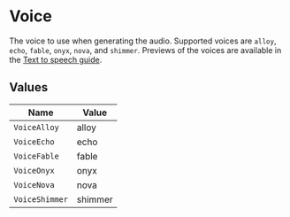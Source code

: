 # Voice

The voice to use when generating the audio. Supported voices are `alloy`, `echo`, `fable`, `onyx`, `nova`, and `shimmer`. Previews of the voices are available in the [Text to speech guide](/docs/guides/text-to-speech#voice-options).


## Values

| Name           | Value          |
| -------------- | -------------- |
| `VoiceAlloy`   | alloy          |
| `VoiceEcho`    | echo           |
| `VoiceFable`   | fable          |
| `VoiceOnyx`    | onyx           |
| `VoiceNova`    | nova           |
| `VoiceShimmer` | shimmer        |